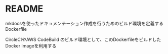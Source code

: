 # README

mkdocsを使ったドキュメンテーション作成を行うためのビルド環境を定義するDockerfile

CircleCIやAWS CodeBuild のビルド環境として、このDockerfileをビルドしたDocker imageを利用する
